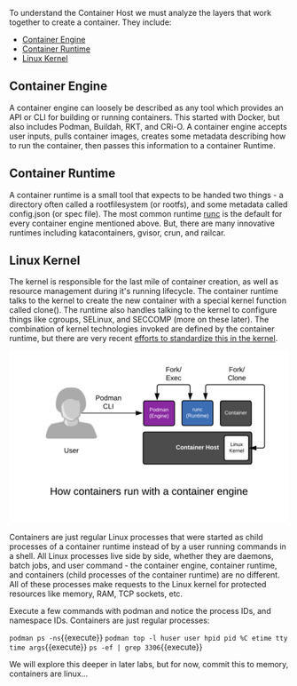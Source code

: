 To understand the Container Host we must analyze the layers that work together to create a container. They include:

* [Container Engine](https://developers.redhat.com/blog/2018/02/22/container-terminology-practical-introduction/#h.6yt1ex5wfo3l)
* [Container Runtime](https://developers.redhat.com/blog/2018/02/22/container-terminology-practical-introduction/#h.6yt1ex5wfo55)
* [Linux Kernel](https://lwn.net/Articles/780364/)

## Container Engine
A container engine can loosely be described as any tool which provides an API or CLI for building or running containers. This started with Docker, but also includes Podman, Buildah, RKT, and CRi-O. A container engine accepts user inputs, pulls container images, creates some metadata describing how to run the container, then passes this information to a container Runtime.

## Container Runtime
A container runtime is a small tool that expects to be handed two things - a directory often called a rootfilesystem (or rootfs), and some metadata called config.json (or spec file). The most common runtime [runc](https://github.com/opencontainers/runc) is the default for every container engine mentioned above. But, there are many innovative runtimes including katacontainers, gvisor, crun, and railcar.

## Linux Kernel
The kernel is responsible for the last mile of container creation, as well as resource management during it's running lifecycle. The container runtime talks to the kernel to create the new container with a special kernel function called clone(). The runtime also handles talking to the kernel to configure things like cgroups, SELinux, and SECCOMP (more on these later). The combination of kernel technologies invoked are defined by the container runtime, but there are very recent [efforts to standardize this in the kernel](https://lwn.net/Articles/780364/).


![Containers Are Linux](../../assets/subsystems/container-internals-lab-2-0-part-1/04-simple-container-engine.png)

 
Containers are just regular Linux processes that were started as child processes of a container runtime instead of by a user running commands in a shell. All Linux processes live side by side, whether they are daemons, batch jobs, and user command - the container engine, container runtime, and containers (child processes of the container runtime) are no different. All of these processes make requests to the Linux kernel for protected resources like memory, RAM, TCP sockets, etc. 

Execute a few commands with podman and notice the process IDs, and namespace IDs. Containers are just regular processes:

`podman ps -ns`{{execute}}
`podman top -l huser user hpid pid %C etime tty time args`{{execute}}
`ps -ef | grep 3306`{{execute}}

We will explore this deeper in later labs, but for now, commit this to memory, containers are linux...

